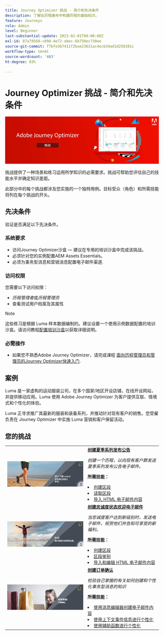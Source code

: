 ```yaml
---
title: Journey Optimizer 挑战 - 简介和先决条件
description: 了解在历程画布中构建历程的基础知识。
feature: Journeys
role: Admin
level: Beginner
last-substantial-update: 2023-02-01T00:00:00Z
exl-id: 87a79560-c098-4e72-abec-6b750ec730ee
source-git-commit: f7bfe367411f2bae23631ac4ecb34ad1d250381c
workflow-type: tm+mt
source-wordcount: '463'
ht-degree: 83%

---
```


# Journey Optimizer 挑战 - 简介和先决条件

![AJO 挑战横幅](./assets/ajo-banner-challenges.png)

挑战提供了一种场景和练习运用所学知识的必需要求。挑战可帮助您评估自己的技能水平并确定知识差距。

此部分中的每个挑战都涉及您实施的一个独特用例。目标受众（角色）和所需技能将列在每个挑战的开头。

## 先决条件

验证是否满足以下先决条件。

### 系统要求

* 访问Journey Optimizer沙盒 — 建议在专用的培训沙盒中完成该挑战。
* 必须针对您的实例配置AEM Assets Essentials。
* 必须为事务型消息和营销消息配置电子邮件渠道.

### 访问权限

您需要以下访问权限：

* *历程管理者*&#x200B;或&#x200B;*历程管理员*
* 查看测试用户档案及其属性

>[!NOTE]
> 这些练习是根据 Luma 样本数据编制的。建议设置一个使用示例数据配置的培训沙盒。请访问教程[配置培训沙盒](/help/tutorial-configure-a-training-sandbox/introduction-and-prerequisites.md)以获取详细说明。

### 必需操作

* 如果您不熟悉Adobe Journey Optimizer，请完成课程 [面向历程管理员和管理员的Journey Optimizer快速入门](https://experienceleague.adobe.com/docs/courses/using/journeyoptimizer-u-1-2022-1-1-0.html?lang=zh-Hans).

## 案例

Luma 是一家虚构的运动服装公司，在多个国家/地区开设店铺，在线开设网站，并提供移动应用。Luma 使用 Adobe Journey Optimizer 为客户提供互联、情境式和个性化的体验。

Luma 正寻求推广其最新的服装和装备系列，并推动针对现有客户的销售。您受雇负责在 Journey Optimizer 中实施 Luma 营销和客户保留活动。

## 您的挑战

<table>
<tr>
<td>
 <div>
      <a href="summer-collection-announcement-challenge.md">
        <img alt="夏季系列发布公告图像" src="./assets/email-assets/luma-transactional-onboarding-3.png"/>
      </a>
      </div>
  </td>
  <td>
   <strong><a href="summer-collection-announcement-challenge.md">创建夏季系列发布公告</strong>
 </a>
      <p>
      <em>创建一个历程，以向现有客户群发送夏季系列发布公告电子邮件。</em>
      <p>
      <b>所需技能：</b>
      <li><a href="https://experienceleague.adobe.com/docs/journey-optimizer-learn/tutorials/profiles-segments-subscriptions/create-segments.html?lang=zh-Hans"> 创建区段</li>
      <li><a href="https://experienceleague.adobe.com/docs/journey-optimizer-learn/tutorials/create-journeys/use-case-read-segment.html?lang=zh-Hans">读取区段</li>
       <li><a href="https://experienceleague.adobe.com/docs/journey-optimizer-learn/tutorials/email-channel/import-and-author-html-email-content.html?lang=zh-Hans">导入 HTML 电子邮件内容</li>
  </td>
  </tr>
   <tr>
    <td>
    <div>
    <a>
      <img alt="欢迎" src="./assets/email-assets/luma-transactional-onboarding-1.png"/>
    </a>
    </div>
    <td>
    <div >
      <a>
 <strong><a href="loyalty-status-welcome-email-challenge.md">创建忠诚度状态欢迎电子邮件</strong>
 </a>
    </div>
    <p>
    <em>当忠诚度客户达到新级别时，发送电子邮件，祝贺他们并告知可享受的新福利。</em>
    <p>
    <b>所需技能：</b>
      <li><a href="https://experienceleague.adobe.com/docs/journey-optimizer-learn/tutorials/profiles-segments-subscriptions/create-segments.html?lang=zh-Hans"> 创建区段</li>
      <li><a href="https://experienceleague.adobe.com/docs/journey-optimizer-learn/tutorials/create-journeys/use-case-read-segment-qualification.html?lang=zh-Hans">区段鉴别</li>
      <li><a href="https://experienceleague.adobe.com/docs/journey-optimizer-learn/tutorials/email-channel/import-and-author-html-email-content.html?lang=zh-Hans">导入和编辑 HTML 电子邮件内容</li>
  </td>
  </tr>
  <tr>
  <td>
  <div>
    <a href="order-confirmation-challenge.md">
      <img alt="Luma 电子邮件" src="./assets/email-assets/luma-transactional-order-confirmation.png"/>
    </a>
  </td>
  <td>
      <a href="order-confirmation-challenge.md">
 <strong><a href="order-confirmation-challenge.md">创建订单确认</strong>
 </a>
    <div>
    <p>
    <em>检验自己掌握的有关如何创建和个性化事务型消息的知识
 </em>
    <p>
    <b>所需技能：</b>
      <li><a href="https://experienceleague.adobe.com/docs/journey-optimizer-learn/tutorials/email-channel/create-content-with-the-email-designer.html?lang=zh-Hans"> 使用消息编辑器创建电子邮件内容</li>
      <li><a href="https://experienceleague.adobe.com/docs/journey-optimizer-learn/tutorials/personalize-content/use-contextual-event-information-for-personalization.html?lang=zh-Hans">使用上下文事件信息进行个性化</li>
      <li><a href="https://experienceleague.adobe.com/docs/journey-optimizer-learn/tutorials/personalize-content/use-helper-functions-for-personalization.html?lang=zh-Hans">使用辅助函数进行个性化</li>
  </td>
</table>
